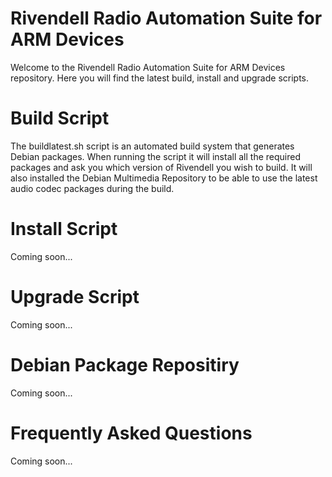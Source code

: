 # Rivendell Radio Automation Suite for ARM Devices
Welcome to the Rivendell Radio Automation Suite for ARM Devices repository. Here you will find the latest build, install and upgrade scripts. 

# Build Script
The buildlatest.sh script is an automated build system that generates Debian packages. When running the script it will install all the required packages and ask you which version of Rivendell you wish to build. It will also installed the Debian Multimedia Repository to be able to use the latest audio codec packages during the build.

# Install Script
Coming soon...

# Upgrade Script
Coming soon...

# Debian Package Repositiry
Coming soon...

# Frequently Asked Questions
Coming soon...

